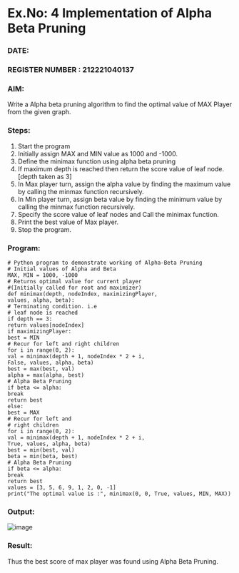 # Ex.No: 4   Implementation of Alpha Beta Pruning 
### DATE:                                                                            
### REGISTER NUMBER : 212221040137
### AIM: 
Write a Alpha beta pruning algorithm to find the optimal value of MAX Player from the given graph.
### Steps:
1. Start the program
2. Initially  assign MAX and MIN value as 1000 and -1000.
3.  Define the minimax function  using alpha beta pruning
4.  If maximum depth is reached then return the score value of leaf node. [depth taken as 3]
5.  In Max player turn, assign the alpha value by finding the maximum value by calling the minmax function recursively.
6.  In Min player turn, assign beta value by finding the minimum value by calling the minmax function recursively.
7.  Specify the score value of leaf nodes and Call the minimax function.
8.  Print the best value of Max player.
9.  Stop the program. 

### Program:

    # Python program to demonstrate working of Alpha-Beta Pruning
    # Initial values of Alpha and Beta
    MAX, MIN = 1000, -1000
    # Returns optimal value for current player
    #(Initially called for root and maximizer)
    def minimax(depth, nodeIndex, maximizingPlayer,
    values, alpha, beta):
    # Terminating condition. i.e
    # leaf node is reached
    if depth == 3:
    return values[nodeIndex]
    if maximizingPlayer:
    best = MIN
    # Recur for left and right children
    for i in range(0, 2):
    val = minimax(depth + 1, nodeIndex * 2 + i,
    False, values, alpha, beta)
    best = max(best, val)
    alpha = max(alpha, best)
    # Alpha Beta Pruning
    if beta <= alpha:
    break
    return best
    else:
    best = MAX
    # Recur for left and
    # right children
    for i in range(0, 2):
    val = minimax(depth + 1, nodeIndex * 2 + i,
    True, values, alpha, beta)
    best = min(best, val)
    beta = min(beta, best)
    # Alpha Beta Pruning
    if beta <= alpha:
    break
    return best
    values = [3, 5, 6, 9, 1, 2, 0, -1]
    print("The optimal value is :", minimax(0, 0, True, values, MIN, MAX))










### Output:
![image](https://github.com/Rakesh2k23/AI_Lab_2023-24/assets/141472158/80c6717c-3493-4e54-8ff3-b2a60cb4085c)




### Result:
Thus the best score of max player was found using Alpha Beta Pruning.
